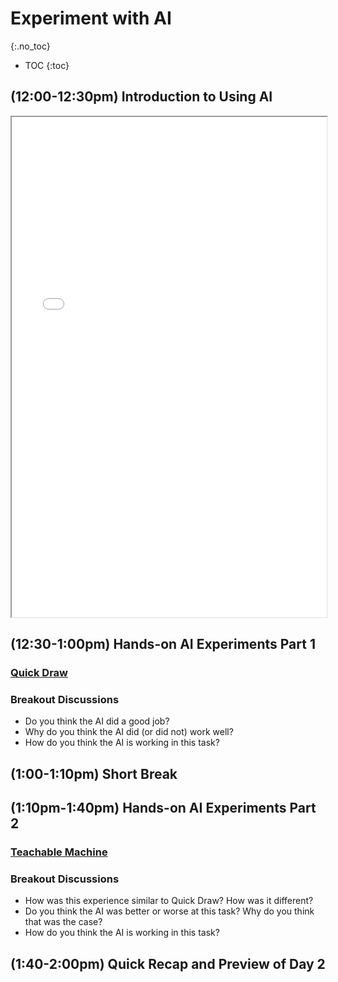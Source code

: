 # Experiment with AI
{:.no_toc}

* TOC
{:toc}

## (12:00-12:30pm) Introduction to Using AI
<iframe title="Tools" src="{{'/schedule/1/experiment/AIIntro.pdf' | relative_url }}" width="100%" height="800px" marginwidth="0" marginheight="0" frameborder="1" scrolling="auto"></iframe>

## (12:30-1:00pm)  Hands-on AI Experiments Part 1
### [Quick Draw](https://quickdraw.withgoogle.com/)
### Breakout Discussions
+ Do you think the AI did a good job?
+ Why do you think the AI did (or did not) work well?
+ How do you think the AI is working in this task?

## (1:00-1:10pm)   Short Break 

## (1:10pm-1:40pm) Hands-on AI Experiments Part 2
### [Teachable Machine](https://teachablemachine.withgoogle.com/)
### Breakout Discussions
+ How was this experience similar to Quick Draw? How was it different?
+ Do you think the AI was better or worse at this task? Why do you think that was the case?
+ How do you think the AI is working in this task?

## (1:40-2:00pm)   Quick Recap and Preview of Day 2 
